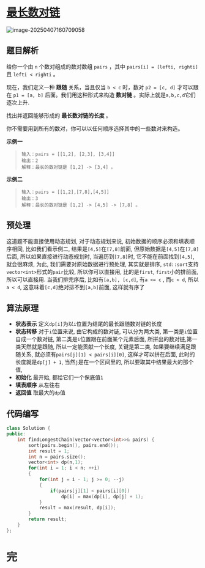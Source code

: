 # [最长数对链](https://leetcode.cn/problems/maximum-length-of-pair-chain)

![image-20250407160709058](https://md-wind.oss-cn-nanjing.aliyuncs.com/md/20250407160709203.png)

## 题目解析

给你一个由 `n` 个数对组成的数对数组 `pairs` ，其中 `pairs[i] = [lefti, righti]` 且 `lefti < righti` 。

现在，我们定义一种 **跟随** 关系，当且仅当 `b < c` 时，数对 `p2 = [c, d]` 才可以跟在 `p1 = [a, b]` 后面。我们用这种形式来构造 **数对链** 。实际上就是`a,b,c,d`它们逐次上升.

找出并返回能够形成的 **最长数对链的长度** 。

你不需要用到所有的数对，你可以以任何顺序选择其中的一些数对来构造。

**示例一**

>```
>输入：pairs = [[1,2], [2,3], [3,4]]
>输出：2
>解释：最长的数对链是 [1,2] -> [3,4] 。
>```

**示例二**

>```
>输入：pairs = [[1,2],[7,8],[4,5]]
>输出：3
>解释：最长的数对链是 [1,2] -> [4,5] -> [7,8] 。
>```

## 预处理

这道题不能直接使用动态规划, 对于动态规划来说, 初始数据的顺序必须和填表顺序相同, 比如我们看示例二, 结果是`[4,5]`在`[7,8]`前面, 但原始数据是`[4,5]`在`[7,8]`后面, 所以如果直接进行动态规划时, 当遍历到`[7,8]`时, 它不能在前面找到`[4,5]`, 就会很麻烦, 为此, 我们需要对原始数据进行预处理, 其实就是排序, `std::sort`支持`vector<int>`形式的`pair`比较, 所以你可以直接用, 比的是`first`, `first`小的排前面, 所以可以直接用.     当我们排完序后, 比如有`[a,b], [c,d]`, 有`a <= c` , 而`c < d`, 所以`a < d`, 这意味着`[c,d]`绝对排不到`[a,b]`前面, 这样就有序了

## 算法原理

- **状态表示**
  定义`dp[i]`为以`i`位置为结尾的最长跟随数对链的长度
- **状态转移**
  对于`i`位置来说, 由它构成的数对链, 可以分为两大类, 第一类是`i`位置自成一个数对链, 第二类是`i`位置跟在前面某个元素后面, 所拼出的数对链,第一类天然就是跟随, 所以一定能贡献一个长度, 关键是第二类, 如果要继续满足跟随关系, 就必须有`pairs[j][1] < pairs[i][0]`, 这样才可以拼在后面, 此时的长度就是`dp[j] + 1`, 当然`j`是在一个区间里的, 所以要取其中结果最大的那个值,
- **初始化**
  最开始, 都给它们一个保底值`1`
- **填表顺序**
  从左往右
- **返回值**
  取最大的`dp`值

## 代码编写

```cpp
class Solution {
public:
    int findLongestChain(vector<vector<int>>& pairs) {
        sort(pairs.begin(), pairs.end());
        int result = 1;
        int n = pairs.size();
        vector<int> dp(n,1);
        for(int i = 1; i < n; ++i)
        {
            for(int j = i - 1; j >= 0; --j)
            {
                if(pairs[j][1] < pairs[i][0])
                    dp[i] = max(dp[i], dp[j] + 1);
            }
            result = max(result, dp[i]);
        }
        return result;
    }
};
```

# 完